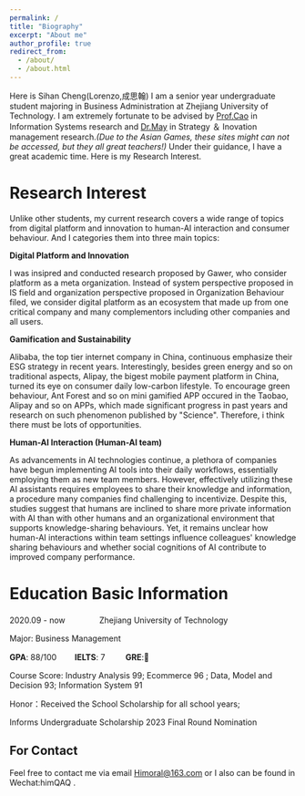 ```yaml
---
permalink: /
title: "Biography"
excerpt: "About me"
author_profile: true
redirect_from: 
  - /about/
  - /about.html
---
```


Here is Sihan Cheng(Lorenzo,成思翰)
I am a senior year undergraduate student majoring in Business Administration at Zhejiang University of Technology. I am extremely fortunate to be advised by [Prof.Cao](https://homepage.zjut.edu.cn/congcao/) in Information Systems research and [Dr.May](https://homepage.zjut.edu.cn/mjy/) in Strategy ＆ Inovation management research.<i>(Due to the Asian Games, these sites might can not be accessed, but they all great teachers!)</i> Under their guidance, I have a great academic time. Here is my Research Interest.

Research Interest
======
Unlike other students, my current research covers a wide range of topics from digital platform and innovation to human-AI interaction and consumer behaviour. And I categories them into three main topics: 

**Digital Platform and Innovation**

I was insipred and conducted research proposed by Gawer, who consider platform as a meta organization. Instead of system perspective proposed in IS field and organization perspective proposed in Organization Behaviour filed, we consider digital platform as an ecosystem that made up from one critical company and many complementors including other companies and all users. 

**Gamification and Sustainability** 

Alibaba, the top tier internet company in China, continuous emphasize their ESG strategy in recent years. Interestingly, besides green energy and so on traditional aspects, Alipay, the bigest mobile payment platform in China, turned its eye on consumer daily low-carbon lifestyle. To encourage green behaviour, Ant Forest and so on mini gamified APP occured in the Taobao, Alipay and so on APPs, which made significant progress in past years and research on such phenomenon published by "Science". Therefore, i think there must be lots of opportunities. 

**Human-AI Interaction (Human-AI team)**

As advancements in AI technologies continue, a plethora of companies have begun implementing AI tools into their daily workflows, essentially employing them as new team members. However, effectively utilizing these AI assistants requires employees to share their knowledge and information, a procedure many companies find challenging to incentivize. Despite this, studies suggest that humans are inclined to share more private information with AI than with other humans and an organizational environment that supports knowledge-sharing behaviours. Yet, it remains unclear how human-AI interactions within team settings influence colleagues' knowledge sharing behaviours and whether social cognitions of AI contribute to improved company performance.

Education Basic Information
======
2020.09 - now 　　　　Zhejiang University of Technology    

Major: Business Management

**GPA**: 88/100 　　**IELTS**: 7 　　 **GRE**:🚧

Course Score: Industry Analysis 99; Ecommerce 96 ; Data, Model and Decision 93; Information System 91

Honor：Received the School Scholarship for all school years; 

Informs Undergraduate Scholarship 2023 Final Round Nomination

For Contact
------
Feel free to contact me via email Himoral@163.com or I also can be found in Wechat:himQAQ . 

